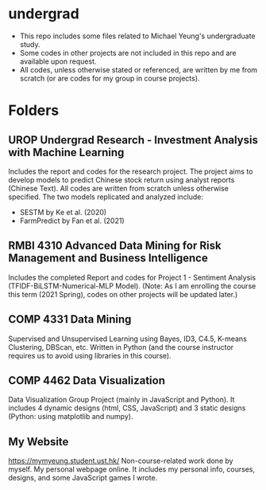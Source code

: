 # undergrad

- This repo includes some files related to Michael Yeung's undergraduate study.
- Some codes in other projects are not included in this repo and are available upon request.
- All codes, unless otherwise stated or referenced, are written by me from scratch (or are codes for my group in course projects).

# Folders
## UROP Undergrad Research - Investment Analysis with Machine Learning
Includes the report and codes for the research project.
The project aims to develop models to predict Chinese stock return using analyst reports (Chinese Text).
All codes are written from scratch unless otherwise specified. The two models replicated and analyzed include:
- SESTM by Ke et al. (2020)
- FarmPredict by Fan et al. (2021)

## RMBI 4310 Advanced Data Mining for Risk Management and Business Intelligence
Includes the completed Report and codes for Project 1 - Sentiment Analysis (TFIDF-BiLSTM-Numerical-MLP Model). (Note: As I am enrolling the course this term (2021 Spring), codes on other projects will be updated later.)

## COMP 4331 Data Mining
Supervised and Unsupervised Learning using Bayes, ID3, C4.5, K-means Clustering, DBScan, etc.
Written in Python (and the course instructor requires us to avoid using libraries in this course).

## COMP 4462 Data Visualization
Data Visualization Group Project (mainly in JavaScript and Python). It includes 4 dynamic designs (html, CSS, JavaScript) and 3 static designs (Python: using matplotlib and numpy).

## My Website
https://mymyeung.student.ust.hk/
Non-course-related work done by myself. My personal webpage online. It includes my personal info, courses, designs, and some JavaScript games I wrote.
